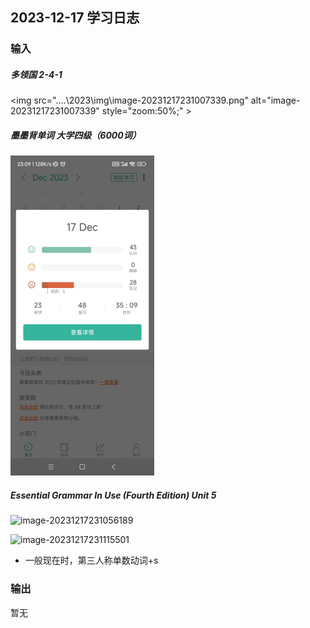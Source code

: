 ## 2023-12-17 学习日志

### 输入

##### 多领国 2-4-1

<img src="..\..\2023\img\image-20231217231007339.png" alt="image-20231217231007339" style="zoom:50%;" \>

##### 墨墨背单词 大学四级（6000词）

<img src="..\..\2023\img\image-20231217231026087.png" alt="image-20231217231026087" style="zoom:50%;" />

##### Essential Grammar In Use (Fourth Edition)  Unit 5

![image-20231217231056189](..\..\2023\img\image-20231217231056189.png)

![image-20231217231115501](..\..\2023\img\image-20231217231115501.png)

- 一般现在时，第三人称单数动词+s

### 输出

暂无

